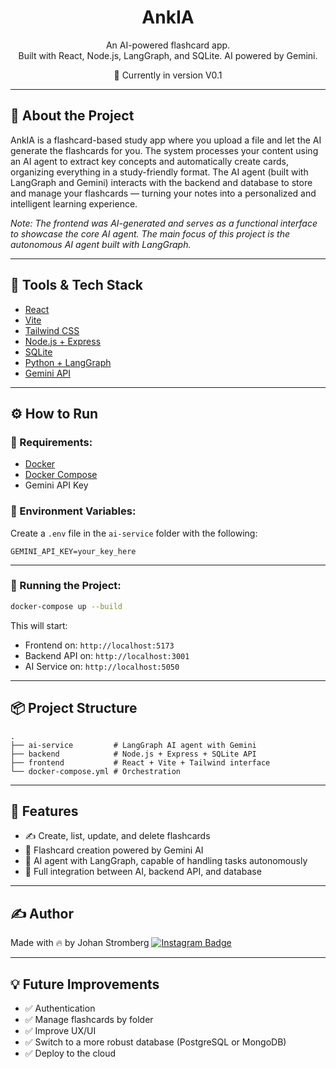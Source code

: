 <h1 align="center">AnkIA</h1>
<p align="center">
An AI-powered flashcard app.<br>
Built with React, Node.js, LangGraph, and SQLite. AI powered by Gemini.<br>
</p>
<p align="center">🚀 Currently in version V0.1</p>

---

## 🧠 About the Project
AnkIA is a flashcard-based study app where you upload a file and let the AI generate the flashcards for you.
The system processes your content using an AI agent to extract key concepts and automatically create cards, organizing everything in a study-friendly format.
The AI agent (built with LangGraph and Gemini) interacts with the backend and database to store and manage your flashcards — turning your notes into a personalized and intelligent learning experience.

*Note: The frontend was AI-generated and serves as a functional interface to showcase the core AI agent. The main focus of this project is the autonomous AI agent built with LangGraph.*

---

## 🧰 Tools & Tech Stack
- [React](https://react.dev/)
- [Vite](https://vitejs.dev/)
- [Tailwind CSS](https://tailwindcss.com/)
- [Node.js + Express](https://expressjs.com/)
- [SQLite](https://www.sqlite.org/)
- [Python + LangGraph](https://langgraph.org/)
- [Gemini API](https://aistudio.google.com/app/prompts/new_chat)

---

## ⚙️ How to Run
### 🔑 Requirements:
- [Docker](https://www.docker.com/)
- [Docker Compose](https://docs.docker.com/compose/)
- Gemini API Key

### 🔧 Environment Variables:
Create a `.env` file in the `ai-service` folder with the following:
```
GEMINI_API_KEY=your_key_here
```

---

### 🚀 Running the Project:
```bash
docker-compose up --build
```
This will start:
- Frontend on: `http://localhost:5173`
- Backend API on: `http://localhost:3001`
- AI Service on: `http://localhost:5050`
  
---

## 📦 Project Structure
```
.
├── ai-service         # LangGraph AI agent with Gemini
├── backend            # Node.js + Express + SQLite API
├── frontend           # React + Vite + Tailwind interface
└── docker-compose.yml # Orchestration
```

---

## 🤖 Features
- ✍️ Create, list, update, and delete flashcards
- 💬 Flashcard creation powered by Gemini AI
- 🧠 AI agent with LangGraph, capable of handling tasks autonomously
- 🔗 Full integration between AI, backend API, and database

---

## ✍️ Author
Made with 🔥 by Johan Stromberg
[![Instagram Badge](https://img.shields.io/badge/-Instagram-%23E4405F?style=for-the-badge&logo=instagram&logoColor=white)](https://instagram.com/_johanrecaman_)

---

## 💡 Future Improvements
- ✅ Authentication
- ✅ Manage flashcards by folder
- ✅ Improve UX/UI
- ✅ Switch to a more robust database (PostgreSQL or MongoDB)
- ✅ Deploy to the cloud
